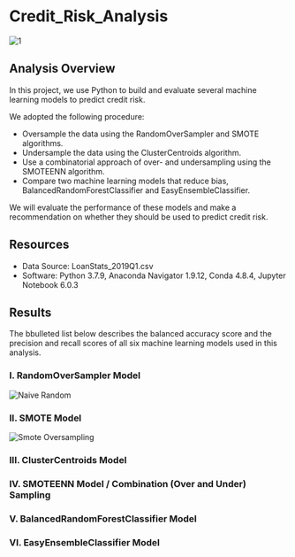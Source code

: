 # Credit_Risk_Analysis
![1](https://user-images.githubusercontent.com/73450637/108589078-9d4fb780-732a-11eb-8d0f-05189dad7199.png)

## Analysis Overview
In this project, we use Python to build and evaluate several machine learning models to predict credit risk.

We adopted the following procedure:

* Oversample the data using the RandomOverSampler and SMOTE algorithms.
* Undersample the data using the ClusterCentroids algorithm.
* Use a combinatorial approach of over- and undersampling using the SMOTEENN algorithm.
* Compare two machine learning models that reduce bias, BalancedRandomForestClassifier and EasyEnsembleClassifier.

We will evaluate the performance of these models and make a recommendation on whether they should be used to predict credit risk.

## Resources

* Data Source: LoanStats_2019Q1.csv
* Software: Python 3.7.9, Anaconda Navigator 1.9.12, Conda 4.8.4, Jupyter Notebook 6.0.3

## Results

The bbulleted list below describes the balanced accuracy score and the precision and recall scores of all six machine learning models used in this analysis.

### I. RandomOverSampler Model

![Naive Random](https://user-images.githubusercontent.com/73450637/108589699-a7bf8080-732d-11eb-9bdf-dc030f77a656.png)


### II. SMOTE Model

![Smote Oversampling](https://user-images.githubusercontent.com/73450637/108589713-b6a63300-732d-11eb-8f3f-acdec92d975d.png)

### III. ClusterCentroids Model


### IV. SMOTEENN Model / Combination (Over and Under) Sampling
### V. BalancedRandomForestClassifier Model
### VI. EasyEnsembleClassifier Model
